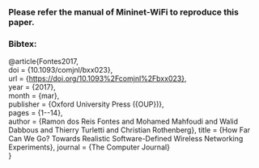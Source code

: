 ### Please refer the manual of Mininet-WiFi to reproduce this paper.

### Bibtex:

@article{Fontes2017,  
  doi = {10.1093/comjnl/bxx023},  
  url = {https://doi.org/10.1093%2Fcomjnl%2Fbxx023},  
  year  = {2017},  
  month = {mar},  
  publisher = {Oxford University Press ({OUP})},  
  pages = {1--14},  
  author = {Ramon dos Reis Fontes and Mohamed Mahfoudi and Walid Dabbous and Thierry Turletti and Christian Rothenberg},
  title = {How Far Can We Go? Towards Realistic Software-Defined Wireless Networking Experiments},
  journal = {The Computer Journal}  
}  
